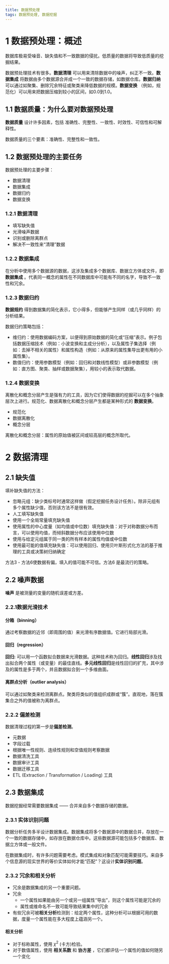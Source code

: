 ```yaml
---
title: 数据预处理
tags: 数据预处理, 数据挖掘
---
```


# 1 数据预处理：概述

数据库极易受噪音、缺失值和不一致数据的侵扰。低质量的数据将导致低质量的挖掘结果。

数据预处理技术有很多。**数据清理** 可以用来清除数据中的噪声，纠正不一致。**数据集成** 将数据由多个数据源合并成一个一致的数据存储，如数据仓库。**数据归纳** 可以通过如聚集、删除冗余特征或聚类来降低数据的规模。**数据变换** （例如，规范化）可以用来把数据压缩到较小的区间，如0.0到1.0。

## 1.1 数据质量：为什么要对数据预处理

**数据质量** 设计许多因素，包括 准确性、完整性、一致性、时效性、可信性和可解释性。

数据质量的三个要素：准确性、完整性和一致性。

## 1.2 数据预处理的主要任务

数据预处理的主要步骤：

- 数据清理
- 数据集成
- 数据归约
- 数据变换

### 1.2.1 数据清理

- 填写缺失值
- 光滑噪声数据
- 识别或删除离群点
- 解决不一致性来“清理”数据

### 1.2.2 数据集成

在分析中使用多个数据源的数据，这涉及集成多个数据库、数据立方体或文件，即 **数据集成** 。代表同一概念的属性在不同数据库中可能有不同的名字，导致不一致性和冗余。

### 1.2.3 数据归约

**数据规约** 得到数据集的简化表示，它小得多，但能够产生同样（或几乎同样）的分析结果。

数据归约策略包括：

- 维归约：使用数据编码方案，以便得到原始数据的简化或“压缩”表示。例子包括数据压缩技术（例如：小波变换和主成分分析），以及属性子集选择（例如：去掉不相关的属性）和属性构造（例如：从原来的属性集导出更有用的小属性集）。
- 数值归约：使用参数模型（例如：回归和对数线性模型）或非参数模型（例如：直方图、聚类、抽样或数据聚集），用较小的表示取代数据。

### 1.2.4 数据变换

离散化和概念分层产生是强有力的工具，因为它们使得数据的挖掘可以在多个抽象层次上进行。规范化、数据离散化和概念分层产生都是某种形式的 **数据变换**。

- 规范化
- 数据离散化
- 概念分层

离散化和概念分层：属性的原始值被区间或较高层的概念所取代。

# 2 数据清理

## 2.1 缺失值

填补缺失值的方法：

- 忽略元组：缺少类标号时通常这样做（假定挖掘任务设计任务）。除非元组有多个属性缺少值，否则该方法不是很有效。
- 人工填写缺失值
- 使用一个全局常量填充缺失值
- 使用属性的中心度量（如均值或中位数）填充缺失值：对于对称数据分布而言，可以使用均值，而倾斜数据分布应该使用中位数
- 使用与给定元组属于同一类的所有样本的属性均值或中位数
- 使用最可能的值填充缺失值：可以使用回归、使用贝叶斯形式化方法的基于推理的工具或决策树归纳确定

方法3 - 方法6使数据有偏，填入的值可能不可信。方法6 是最流行的策略。

## 2.2 噪声数据

**噪声** 是被测量的变量的随机误差或方差。

### 2.2.1数据光滑技术

#### 分箱（binning）

通过考察数据的近邻（即周围的值）来光滑有序数据值。它进行局部光滑。

#### 回归（regression）

**回归:** 可以用一个函数拟合数据来光滑数据。这种技术称为回归。**线性回归**涉及找出拟合两个属性（或变量）的最佳直线。**多元线性回归**是线性回归的扩充，其中涉及的属性是多于两个，并且数据拟合到一个多维曲面。

#### 离群点分析（outlier analysis）

可以通过如聚类来检测离群点。聚类将类似的值组织成群或“簇”。直观地，落在簇集合之外的值被称为离群点。

### 2.2.2 偏差检测

数据清理过程的第一步是**偏差检测**。

- 元数据
- 字段过载
- 根据唯一性规则、连续性规则和空值规则考察数据
- 数据清洗工具
- 数据审计工具
- 数据迁移工具
- ETL (Extraction / Transformation / Loading) 工具

## 2.3 数据集成

数据挖掘经常需要数据集成 —— 合并来自多个数据存储的数据。

### 2.3.1 实体识别问题

数据分析任务多半设计数据集成。数据集成将多个数据源中的数据合并，存放在一个一致的数据存储中，如存放在数据仓库中。这些数据源可能包括多个数据库、数据立方体或一般文件。

在数据集成时，有许多问题需要考虑。模式集成和对象匹配可能需要技巧。来自多个信息源的现实世界的等价实体如何才能“匹配”？这设计**实体识别问题**。

### 2.3.2 冗余和相关分析

- 冗余是数据集成的另一个重要问题。
- 冗余
  - 一个属性如果能由另一个或另一组属性“导出”，则这个属性可能是冗余的
  - 属性或维命名不一致可能导致结果集中的冗余
- 有些冗余可被**相关分析**检测到：给定两个属性，这种分析可以根据可用的数据，度量一个属性能在多大程度上蕴涵另一个。

#### 相关分析

- 对于标称属性，使用 $\chi ^2$ (卡方)检验。
- 对于数值属性，使用 **相关系数** 和 **协方差** ，它们都评估一个属性的值如何随另一个变化


